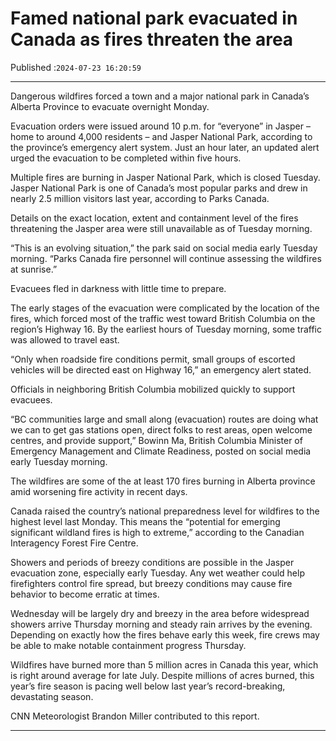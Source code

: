 # Famed national park evacuated in Canada as fires threaten the area

Published :`2024-07-23 16:20:59`

---

Dangerous wildfires forced a town and a major national park in Canada’s Alberta Province to evacuate overnight Monday.

Evacuation orders were issued around 10 p.m. for “everyone” in Jasper – home to around 4,000 residents – and Jasper National Park, according to the province’s emergency alert system. Just an hour later, an updated alert urged the evacuation to be completed within five hours.

Multiple fires are burning in Jasper National Park, which is closed Tuesday. Jasper National Park is one of Canada’s most popular parks and drew in nearly 2.5 million visitors last year, according to Parks Canada.

Details on the exact location, extent and containment level of the fires threatening the Jasper area were still unavailable as of Tuesday morning.

“This is an evolving situation,” the park said on social media early Tuesday morning. “Parks Canada fire personnel will continue assessing the wildfires at sunrise.”

Evacuees fled in darkness with little time to prepare.

The early stages of the evacuation were complicated by the location of the fires, which forced most of the traffic west toward British Columbia on the region’s Highway 16. By the earliest hours of Tuesday morning, some traffic was allowed to travel east.

“Only when roadside fire conditions permit, small groups of escorted vehicles will be directed east on Highway 16,” an emergency alert stated.

Officials in neighboring British Columbia mobilized quickly to support evacuees.

“BC communities large and small along (evacuation) routes are doing what we can to get gas stations open, direct folks to rest areas, open welcome centres, and provide support,” Bowinn Ma, British Columbia Minister of Emergency Management and Climate Readiness, posted on social media early Tuesday morning.

The wildfires are some of the at least 170 fires burning in Alberta province amid worsening fire activity in recent days.

Canada raised the country’s national preparedness level for wildfires to the highest level last Monday. This means the “potential for emerging significant wildland fires is high to extreme,” according to the Canadian Interagency Forest Fire Centre.

Showers and periods of breezy conditions are possible in the Jasper evacuation zone, especially early Tuesday. Any wet weather could help firefighters control fire spread, but breezy conditions may cause fire behavior to become erratic at times.

Wednesday will be largely dry and breezy in the area before widespread showers arrive Thursday morning and steady rain arrives by the evening. Depending on exactly how the fires behave early this week, fire crews may be able to make notable containment progress Thursday.

Wildfires have burned more than 5 million acres in Canada this year, which is right around average for late July. Despite millions of acres burned, this year’s fire season is pacing well below last year’s record-breaking, devastating season.

CNN Meteorologist Brandon Miller contributed to this report.

---


